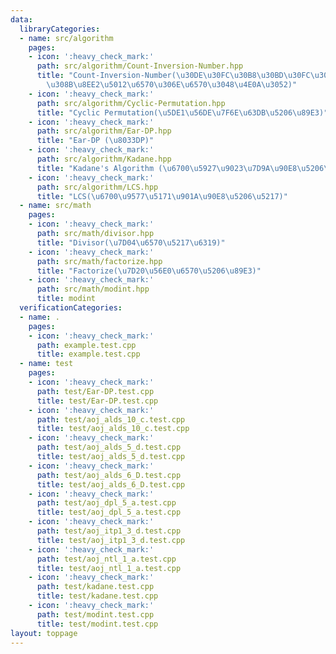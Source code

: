 ```yaml
---
data:
  libraryCategories:
  - name: src/algorithm
    pages:
    - icon: ':heavy_check_mark:'
      path: src/algorithm/Count-Inversion-Number.hpp
      title: "Count-Inversion-Number(\u30DE\u30FC\u30B8\u30BD\u30FC\u30C8\u306B\u3088\
        \u308B\u8EE2\u5012\u6570\u306E\u6570\u3048\u4E0A\u3052)"
    - icon: ':heavy_check_mark:'
      path: src/algorithm/Cyclic-Permutation.hpp
      title: "Cyclic Permutation(\u5DE1\u56DE\u7F6E\u63DB\u5206\u89E3)"
    - icon: ':heavy_check_mark:'
      path: src/algorithm/Ear-DP.hpp
      title: "Ear-DP (\u8033DP)"
    - icon: ':heavy_check_mark:'
      path: src/algorithm/Kadane.hpp
      title: "Kadane's Algorithm (\u6700\u5927\u9023\u7D9A\u90E8\u5206\u548C)"
    - icon: ':heavy_check_mark:'
      path: src/algorithm/LCS.hpp
      title: "LCS(\u6700\u9577\u5171\u901A\u90E8\u5206\u5217)"
  - name: src/math
    pages:
    - icon: ':heavy_check_mark:'
      path: src/math/divisor.hpp
      title: "Divisor(\u7D04\u6570\u5217\u6319)"
    - icon: ':heavy_check_mark:'
      path: src/math/factorize.hpp
      title: "Factorize(\u7D20\u56E0\u6570\u5206\u89E3)"
    - icon: ':heavy_check_mark:'
      path: src/math/modint.hpp
      title: modint
  verificationCategories:
  - name: .
    pages:
    - icon: ':heavy_check_mark:'
      path: example.test.cpp
      title: example.test.cpp
  - name: test
    pages:
    - icon: ':heavy_check_mark:'
      path: test/Ear-DP.test.cpp
      title: test/Ear-DP.test.cpp
    - icon: ':heavy_check_mark:'
      path: test/aoj_alds_10_c.test.cpp
      title: test/aoj_alds_10_c.test.cpp
    - icon: ':heavy_check_mark:'
      path: test/aoj_alds_5_d.test.cpp
      title: test/aoj_alds_5_d.test.cpp
    - icon: ':heavy_check_mark:'
      path: test/aoj_alds_6_D.test.cpp
      title: test/aoj_alds_6_D.test.cpp
    - icon: ':heavy_check_mark:'
      path: test/aoj_dpl_5_a.test.cpp
      title: test/aoj_dpl_5_a.test.cpp
    - icon: ':heavy_check_mark:'
      path: test/aoj_itp1_3_d.test.cpp
      title: test/aoj_itp1_3_d.test.cpp
    - icon: ':heavy_check_mark:'
      path: test/aoj_ntl_1_a.test.cpp
      title: test/aoj_ntl_1_a.test.cpp
    - icon: ':heavy_check_mark:'
      path: test/kadane.test.cpp
      title: test/kadane.test.cpp
    - icon: ':heavy_check_mark:'
      path: test/modint.test.cpp
      title: test/modint.test.cpp
layout: toppage
---
```

